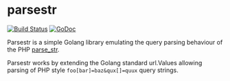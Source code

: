 # parsestr

[![Build Status](https://travis-ci.org/donatj/parsestr.svg?branch=master)](https://travis-ci.org/donatj/parsestr)
[![GoDoc](https://godoc.org/github.com/donatj/parsestr?status.svg)](https://godoc.org/github.com/donatj/parsestr)

Parsestr is a simple Golang library emulating the query parsing behaviour of the PHP [parse_str](http://php.net/manual/en/function.parse-str.php).

Parsestr works by extending the Golang standard url.Values allowing parsing of PHP style `foo[bar]=baz&qux[]=quux` query strings.
